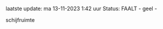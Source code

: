 laatste update: 
ma 13-11-2023  1:42   uur 
Status: FAALT - geel - 
<div class="service Y">schijfruimte</div>